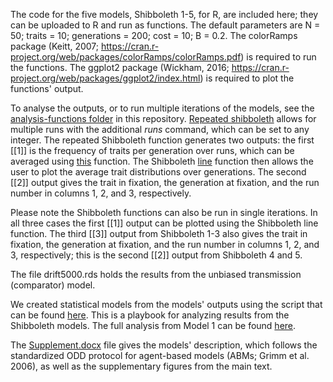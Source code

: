 The code for the five models, Shibboleth 1-5, for R, are included here; they can be uploaded to R and run as functions. The default parameters are N = 50; traits = 10; generations = 200; cost = 10; B = 0.2. The colorRamps package (Keitt, 2007; https://cran.r-project.org/web/packages/colorRamps/colorRamps.pdf) is required to run the functions. The ggplot2 package (Wickham, 2016; https://cran.r-project.org/web/packages/ggplot2/index.html) is required to plot the functions' output.

To analyse the outputs, or to run multiple iterations of the models, see the <a href="https://github.com/jonathanrgoodman/Shibboleth/tree/main/analysis-functions">analysis-functions folder</a> in this repository. <a href="https://github.com/jonathanrgoodman/Shibboleth/blob/main/analysis-functions/repeated-shibboleth.R">Repeated shibboleth</a> allows for multiple runs with the additional <i>runs</i> command, which can be set to any integer. The repeated Shibboleth function generates two outputs: the first [[1]] is the frequency of traits per generation over runs, which can be averaged using <a href="https://github.com/jonathanrgoodman/Shibboleth/blob/main/analysis-functions/shibboleth.run.averages.R">this</a> function. The Shibboleth <a href="https://github.com/jonathanrgoodman/Shibboleth/blob/main/analysis-functions/shibboleth.line.R">line</a> function then allows the user to plot the average trait distributions over generations. The second [[2]] output gives the trait in fixation, the generation at fixation, and the run number in columns 1, 2, and 3, respectively.

Please note the Shibboleth functions can also be run in single iterations. In all three cases the first [[1]] output can be plotted using the Shibboleth line function. The third [[3]] output from Shibboleth 1-3 also gives the trait in fixation, the generation at fixation, and the run number in columns 1, 2, and 3, respectively; this is the second [[2]] output from Shibboleth 4 and 5.

The file drift5000.rds holds the results from the unbiased transmission (comparator) model. 

We created statistical models from the models' outputs using the script that can be found <a href="https://htmlpreview.github.io/?https://github.com/jonathanrgoodman/Shibboleth/blob/main/Shibbboleth-Analysis.nb.html">here</a>. This is a playbook for analyzing results from the Shibboleth models. The full analysis from Model 1 can be found <a href="https://htmlpreview.github.io/?https://github.com/jonathanrgoodman/Shibboleth/blob/main/Model1-analyses.nb.html">here</a>.

The <a href="https://github.com/jonathanrgoodman/Shibboleth/blob/main/Supplement.docx">Supplement.docx</a> file gives the models' description, which follows the standardized ODD protocol for agent-based models (ABMs; Grimm et al. 2006), as well as the supplementary figures from the main text.
